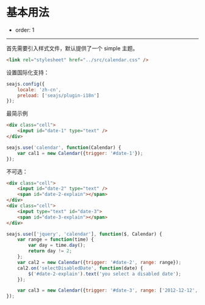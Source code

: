 # 基本用法

- order: 1

------------

首先需要引入样式文件，默认提供了一个 simple 主题。

````html
<link rel="stylesheet" href="../src/calendar.css" />
````

设置国际化支持：

````javascript
seajs.config({
    locale: 'zh-cn',
    preload: ['seajs/plugin-i18n']
});
````

最简示例

````html
<div class="cell">
    <input id="date-1" type="text" />
</div>
````

````javascript
seajs.use('calendar', function(Calendar) {
    var cal1 = new Calendar({trigger: '#date-1'});
});
````


不可选：

````html
<div class="cell">
    <input id="date-2" type="text" />
    <span id="date-2-explain"></span>
</div>
<div class="cell">
    <input type="text" id="date-3">
    <span id="date-3-explain"></span>
</div>
````

````javascript
seajs.use(['jquery', 'calendar'], function($, Calendar) {
    var range = function(time) {
        var day = time.day();
        return day != 2;
    };
    var cal2 = new Calendar({trigger: '#date-2', range: range});
    cal2.on('selectDisabledDate', function(date) {
        $('#date-2-explain').text('you select a disabled date');
    });

    var cal3 = new Calendar({trigger: '#date-3', range: ['2012-12-12', null]});
});
````
